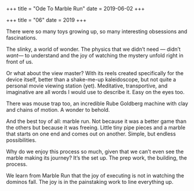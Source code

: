 +++
title = "Ode To Marble Run"
date = 2019-06-02
+++

+++
title = "06"
date = 2019
+++

There were so many toys growing up, so many interesting obsessions and fascinations.

The slinky, a world of wonder. The physics that we didn’t need — didn’t _want_— to understand and the joy of watching the mystery unfold right in front of us.

Or what about the view master? With its reels created specifically for the device itself, better than a shake-me-up kaleidoscope, but not quite a personal movie viewing station (yet). Meditative, transportive, and imaginative are all words I would use to describe it. Easy on the eyes too.

There was mouse trap too, an incredible Rube Goldberg machine with clay and chains of motion. A wonder to behold. 

And the best toy of all: marble run. Not because it was a better game than the others but because it was freeing. Little tiny pipe pieces and a marble that starts on one end and comes out on another. Simple, but endless possibilities. 

Why do we enjoy this process so much, given that we can&#8217;t even see the marble making its journey? It&#8217;s the set up. The prep work, the building, the process. 

We learn from Marble Run that the joy of executing is not in watching the dominos fall. The joy is in the painstaking work to line everything up.